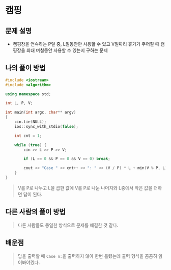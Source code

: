 # 캠핑

## 문제 설명

* 캠핑장을 연속하는 P일 중, L일동안만 사용할 수 있고 V일짜리 휴가가 주어질 때 캠핑장을 최대 며칠동안 사용할 수 있는지 구하는 문제

## 나의 풀이 방법

```c++
#include <iostream>
#include <algorithm>

using namespace std;

int L, P, V;

int main(int argc, char** argv)
{
	cin.tie(NULL);
	ios::sync_with_stdio(false);

	int cnt = 1;

	while (true) {
		cin >> L >> P >> V;

		if (L == 0 && P == 0 && V == 0) break;

		cout << "Case " << cnt++ << ": " << (V / P) * L + min(V % P, L) << "\n";
	}
}
```

> V를 P로 나누고 L을 곱한 값에 V를 P로 나눈 나머지와 L중에서 작은 값을 더하면 답이 된다.  

## 다른 사람의 풀이 방법

> 다른 사람들도 동일한 방식으로 문제를 해결한 것 같다.  

## 배운점

> 답을 출력할 때 `Case n:`을 출력하지 않아 한번 틀렸는데 출력 형식을 꼼꼼히 읽어봐야겠다.  